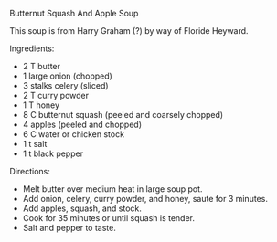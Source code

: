 Butternut Squash And Apple Soup

This soup is from Harry Graham (?) by way of Floride Heyward.

Ingredients:

- 2 T butter
- 1 large onion (chopped)
- 3 stalks celery (sliced)
- 2 T curry powder
- 1 T honey
- 8 C butternut squash (peeled and coarsely chopped)
- 4 apples (peeled and chopped)
- 6 C water or chicken stock
- 1 t salt
- 1 t black pepper

Directions:

- Melt butter over medium heat in large soup pot.
- Add onion, celery, curry powder, and honey, saute for 3 minutes.
- Add apples, squash, and stock.
- Cook for 35 minutes or until squash is tender.
- Salt and pepper to taste.
